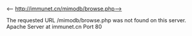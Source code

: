 <-- http://immunet.cn/mimodb/browse.php-->

The requested URL /mimodb/browse.php was not found on this server.
Apache Server at immunet.cn Port 80